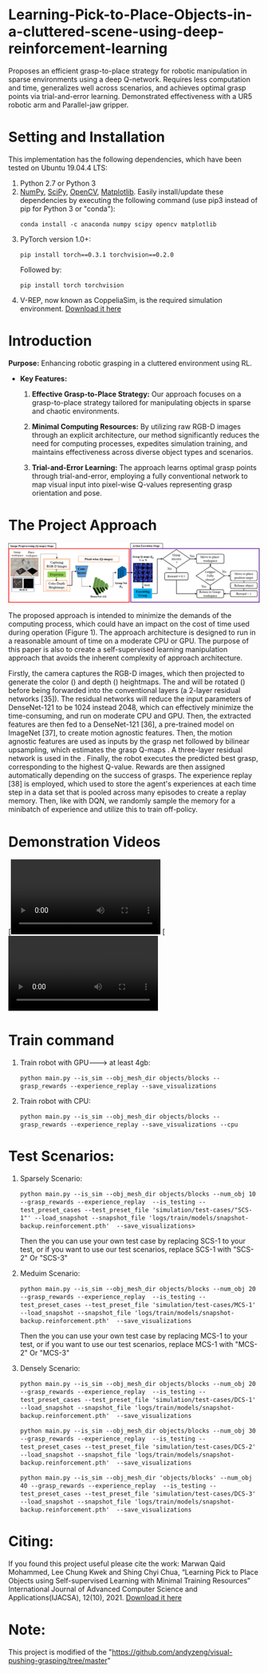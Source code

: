 # Learning-Pick-to-Place-Objects-in-a-cluttered-scene-using-deep-reinforcement-learning

Proposes an efficient grasp-to-place strategy for robotic manipulation in sparse environments using a deep Q-network. Requires less computation and time, generalizes well across scenarios, and achieves optimal grasp points via trial-and-error learning. Demonstrated effectiveness with a UR5 robotic arm and Parallel-jaw gripper.

# Setting and Installation

This implementation has the following dependencies, which have been tested on Ubuntu 19.04.4 LTS:

1. Python 2.7 or Python 3
2. [NumPy](https://anaconda.org/anaconda/numpy), [SciPy](https://anaconda.org/anaconda/SciPy), [OpenCV](https://anaconda.org/anaconda/OpenCV), [Matplotlib](https://anaconda.org/anaconda/Matplotlib). Easily install/update these dependencies by executing the following command (use pip3 instead of pip for Python 3 or "conda"):
    ```
    conda install -c anaconda numpy scipy opencv matplotlib
    ```
3. PyTorch version 1.0+:
    ```
    pip install torch==0.3.1 torchvision==0.2.0
    ```
    Followed by:
    ```
    pip install torch torchvision
    ```    
4. V-REP, now known as CoppeliaSim, is the required simulation environment. [Download it here](https://www.coppeliarobotics.com/)


# Introduction

**Purpose:** Enhancing robotic grasping in a cluttered environment using RL.

- **Key Features:**
    1. **Effective Grasp-to-Place Strategy:** 
        Our approach focuses on a grasp-to-place strategy tailored for manipulating objects in sparse and chaotic environments.

    2. **Minimal Computing Resources:** 
        By utilizing raw RGB-D images through an explicit architecture, our method significantly reduces the need for computing processes, expedites simulation training, and maintains effectiveness across diverse object types and scenarios.

    3. **Trial-and-Error Learning:** 
        The approach learns optimal grasp points through trial-and-error, employing a fully conventional network to map visual input into pixel-wise Q-values representing grasp orientation and pose.

# The Project Approach

![Project Approach](project_approach.png)

The proposed approach is intended to minimize the demands of the computing process, which could have an impact on the cost of time used during operation (Figure 1). The approach architecture is designed to run in a reasonable amount of time on a moderate CPU or GPU. The purpose of this paper is also to create a self-supervised learning manipulation approach that avoids the inherent complexity of approach architecture.

Firstly, the camera captures the RGB-D images, which then projected to generate the color () and depth () heightmaps. The  and  will be rotated () before being forwarded into the conventional layers (a 2-layer residual networks [35]). The residual networks will reduce the input parameters of DenseNet-121 to be 1024 instead 2048, which can effectively minimize the time-consuming, and run on moderate CPU and GPU.  Then, the extracted features are then fed to a DenseNet-121 [36], a pre-trained model on ImageNet [37], to create motion agnostic features. Then, the motion agnostic features are used as inputs by the grasp net  followed by bilinear upsampling, which estimates the grasp Q-maps  . A three-layer residual network is used in the .  Finally, the robot executes the predicted best grasp, corresponding to the highest Q-value. Rewards are then assigned automatically depending on the success of grasps. The experience replay [38] is employed, which used to store the agent's experiences at each time step in a data set  that is pooled across many episodes to create a replay memory. Then, like with DQN, we randomly sample the memory for a minibatch of experience and utilize this to train off-policy.

# Demonstration Videos

[![Video 1](https://github.com/Marwanon/Learning-Pick-to-Place-Objects-in-a-cluttered-scene-using-deep-reinforcement-learning/tree/main/vidoes-of-project/case1-S3.avi)
[![Video 2](https://github.com/Marwanon/Learning-Pick-to-Place-Objects-in-a-cluttered-scene-using-deep-reinforcement-learning/tree/main/vidoes-of-project/case2-S3.mp4)

# Train command

1. Train robot with GPU---> at least 4gb:
    ```
    python main.py --is_sim --obj_mesh_dir objects/blocks --grasp_rewards --experience_replay --save_visualizations
    ```
2. Train robot with CPU:
    ```
    python main.py --is_sim --obj_mesh_dir objects/blocks --grasp_rewards --experience_replay --save_visualizations --cpu
    ```
# Test Scenarios:
1. Sparsely Scenario: 
    ```
    python main.py --is_sim --obj_mesh_dir objects/blocks --num_obj 10 --grasp_rewards --experience_replay  --is_testing --test_preset_cases --test_preset_file 'simulation/test-cases/"SCS-1"' --load_snapshot --snapshot_file 'logs/train/models/snapshot-backup.reinforcement.pth'  --save_visualizations>
    ```
    Then the you can use your own test case by replacing SCS-1 to your test, or if you want to use our test scenarios, replace SCS-1 with "SCS-2" Or "SCS-3"

2. Meduim Scenario:
    ```
    python main.py --is_sim --obj_mesh_dir objects/blocks --num_obj 20 --grasp_rewards --experience_replay  --is_testing --test_preset_cases --test_preset_file 'simulation/test-cases/MCS-1' --load_snapshot --snapshot_file 'logs/train/models/snapshot-backup.reinforcement.pth'  --save_visualizations
    ```
    Then the you can use your own test case by replacing MCS-1 to your test, or if you want to use our test scenarios, replace MCS-1 with "MCS-2" Or "MCS-3"
    
3. Densely Scenario:
    ```
    python main.py --is_sim --obj_mesh_dir objects/blocks --num_obj 20 --grasp_rewards --experience_replay  --is_testing --test_preset_cases --test_preset_file 'simulation/test-cases/DCS-1' --load_snapshot --snapshot_file 'logs/train/models/snapshot-backup.reinforcement.pth'  --save_visualizations
    ```

    ```
    python main.py --is_sim --obj_mesh_dir objects/blocks --num_obj 30 --grasp_rewards --experience_replay  --is_testing --test_preset_cases --test_preset_file 'simulation/test-cases/DCS-2' --load_snapshot --snapshot_file 'logs/train/models/snapshot-backup.reinforcement.pth'  --save_visualizations
    ```

    ```
    python main.py --is_sim --obj_mesh_dir 'objects/blocks' --num_obj 40 --grasp_rewards --experience_replay  --is_testing --test_preset_cases --test_preset_file 'simulation/test-cases/DCS-3' --load_snapshot --snapshot_file 'logs/train/models/snapshot-backup.reinforcement.pth'  --save_visualizations
    ```

# Citing:
If you found this project useful please cite the work: Marwan Qaid Mohammed, Lee Chung Kwek and Shing Chyi Chua, “Learning Pick to Place Objects using Self-supervised Learning with Minimal Training Resources” International Journal of Advanced Computer Science and Applications(IJACSA), 12(10), 2021. 
[Download it here](http://dx.doi.org/10.14569/IJACSA.2021.0121056) 

# Note: 
This project is modified of the "https://github.com/andyzeng/visual-pushing-grasping/tree/master"


